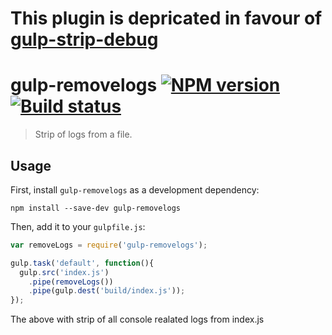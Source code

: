 # This plugin is depricated in favour of [gulp-strip-debug](https://www.npmjs.org/package/gulp-strip-debug)



# gulp-removelogs [![NPM version][npm-image]][npm-url] [![Build status][travis-image]][travis-url]
> Strip of logs from a file.

## Usage

First, install `gulp-removelogs` as a development dependency:

```shell
npm install --save-dev gulp-removelogs
```

Then, add it to your `gulpfile.js`:

```javascript
var removeLogs = require('gulp-removelogs');

gulp.task('default', function(){
  gulp.src('index.js')
    .pipe(removeLogs())
    .pipe(gulp.dest('build/index.js'));
});
```
The above with strip of all console realated logs from index.js

[travis-url]: http://travis-ci.org/hemanth/gulp-removelogs
[travis-image]: https://secure.travis-ci.org/lazd/gulp-removelogs.png?branch=master
[npm-url]: https://npmjs.org/package/gulp-removelogs
[npm-image]: https://badge.fury.io/js/gulp-repl.png
